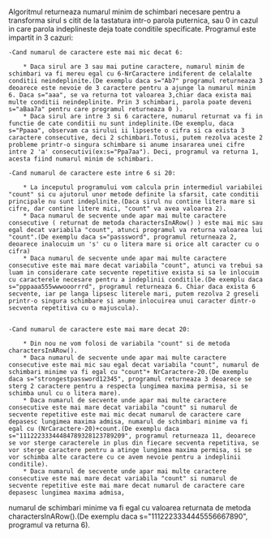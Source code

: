Algoritmul returneaza numarul minim de schimbari necesare pentru a transforma sirul s citit de la tastatura intr-o parola puternica, sau 0 in cazul in care parola indeplineste deja toate conditile specificate.
	Programul este impartit in 3 cazuri:

	-Cand numarul de caractere este mai mic decat 6:

		* Daca sirul are 3 sau mai putine caractere, numarul minim de schimbari va fi mereu egal cu 6-NrCaractere indiferent de celalalte conditii neindeplinite.(De exemplu daca s="Ab7" programul returneaza 3 deoarece este nevoie de 3 caractere pentru a ajunge la numarul minim 6. Daca s="aaa", se va returna tot valoarea 3,chiar daca exista mai multe conditii neindeplinite. Prin 3 schimbari, parola poate deveni s="aBaa7a" pentru care programul returneaza 0 ).
		* Daca sirul are intre 3 si 6 caractere, numarul returnat va fi in functie de cate conditii nu sunt indeplinite.(De exemplu, daca s="Ppaaa", observam ca sirului ii lipseste o cifra si ca exista 3 caractere consecutive, deci 2 schimbari.Totusi, putem rezolva aceste 2 probleme printr-o singura schimbare si anume insararea unei cifre intre 2 'a' consecutivi(ex:s="Ppa7aa"). Deci, programul va returna 1, acesta fiind numarul minim de schimbari.
	
	-Cand numarul de caractere este intre 6 si 20:
		
		* La inceputul programului vom calcula prin intermediul variabilei "count" si cu ajutorul unor metode definite la sfarsit, cate conditii principale nu sunt indeplinite.(Daca sirul nu contine litera mare si cifre, dar contine litere mici, "count" va avea valoarea 2).
		* Daca numarul de secvente unde apar mai multe caractere consecutive ( returnat de metoda charactersInARow() ) este mai mic sau egal decat variabila "count", atunci programul va returna valoarea lui "count".(De exemplu daca s="passsword", programul returneaza 2, deoarece inalocuim un 's' cu o litera mare si orice alt caracter cu o cifra)
		* Daca numarul de secvente unde apar mai multe caractere consecutive este mai mare decat variabila "count", atunci va trebui sa luam in considerare cate secvente repetitive exista si sa le inlocuim cu caracterele necesare pentru a indeplinii conditile.(De exemplu daca s="pppaaa555wwwooorrrd", programul returneaza 6. Chiar daca exista 6 secvente, iar pe langa lipsesc literele mari, putem rezolva 2 greseli printr-o singura schimbare si anume inlocuirea unui caracter dintr-o secventa repetitiva cu o majuscula).


	-Cand numarul de caractere este mai mare decat 20:

		* Din nou ne vom folosi de variabila "count" si de metoda charactersInARow().
		* Daca numarul de secvente unde apar mai multe caractere consecutive este mai mic sau egal decat variabila "count", numarul de schimbari minime va fi egal cu "count"+ NrCaractere-20.(De exemplu daca s="strongestpassword12345", programul returneaza 3 deoarece se sterg 2 caractere pentru a respecta lungimea maxima permisa, si se schimba unul cu o litera mare).
		* Daca numarul de secvente unde apar mai multe caractere consecutive este mai mare decat variabila "count" si numarul de secvente repetitive este mai mic decat numarul de caractere care depasesc lungimea maxima admisa, numarul de schimbari minime va fi egal cu (NrCaractere-20)+count.(De exemplu daca s="11122233344484789328123789209", programul returneaza 11, deoarece se vor sterge caracterele in plus din fiecare secventa repetitiva, se vor sterge caractere pentru a atinge lungimea maxima permisa, si se vor schimba alte caractere cu ce avem nevoie pentru a indeplinii conditile).
		* Daca numarul de secvente unde apar mai multe caractere consecutive este mai mare decat variabila "count" si numarul de secvente repetitive este mai mare decat numarul de caractere care depasesc lungimea maxima admisa,
numarul de schimbari minime va fi egal cu valoarea returnata de metoda charactersInARow().(De exemplu daca s="1112223334445556667890", programul va returna 6).
